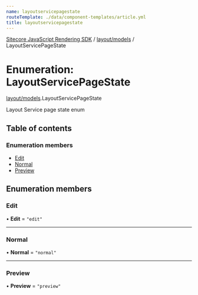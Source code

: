 ```yaml
---
name: layoutservicepagestate
routeTemplate: ./data/component-templates/article.yml
title: layoutservicepagestate
---
```


[Sitecore JavaScript Rendering SDK](/docs/fundamentals/ref/jss/) / [layout/models](/docs/fundamentals/ref/jss/modules/layout_models) / LayoutServicePageState

# Enumeration: LayoutServicePageState

[layout/models](/docs/fundamentals/ref/jss/modules/layout_models).LayoutServicePageState

Layout Service page state enum

## Table of contents

### Enumeration members

- [Edit](/docs/fundamentals/ref/jss/enums/layout_models/layoutservicepagestate#edit)
- [Normal](/docs/fundamentals/ref/jss/enums/layout_models/layoutservicepagestate#normal)
- [Preview](/docs/fundamentals/ref/jss/enums/layout_models/layoutservicepagestate#preview)

## Enumeration members

### Edit

• **Edit** = `"edit"`

___

### Normal

• **Normal** = `"normal"`

___

### Preview

• **Preview** = `"preview"`

